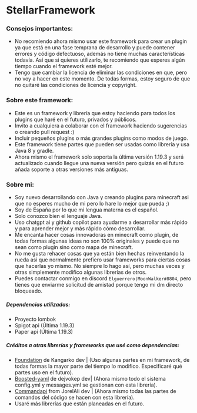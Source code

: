 # StellarFramework
<h3> Consejos importantes: </h3>


- No recomiendo ahora mismo usar este framework para crear un plugin ya que está en una fase temprana de desarrollo y puede contener errores y código defectuoso, además no tiene muchas características todavía.
  Así que si quieres utilizarlo, te recomiendo que esperes algún tiempo cuando el framework esté mejor.
- Tengo que cambiar la licencia de eliminar las condiciones en que, pero no voy a hacer en este momento. De todas formas, estoy seguro de que no quitaré las condiciones de licencia y copyright.

<h3> Sobre este framework: </h3>

- Este es un framework y librería que estoy haciendo para todos los plugins que haré en el futuro, privados y públicos.
- Invito a cualquiera a colaborar con el framework haciendo sugerencias o creando pull request :)
- Incluir pequeños plugins o más grandes plugins como modos de juego.
- Este framework tiene partes que pueden ser usadas como librería y usa Java 8 y gradle.
- Ahora mismo el framework solo soporta la última versión 1.19.3 y será actualizado cuando llegue una nueva versión pero quizás en el futuro añada soporte a otras versiones más antiguas.

<h3> Sobre mi: </h3>

- Soy nuevo desarrollando con Java y creando plugins para minecraft asi que no esperes mucho de mi pero lo hare lo mejor que pueda ;)
- Soy de España por lo que mi lengua materna es el español.
- Solo conozco bien el lenguaje Java.
- Uso chatgpt ai y github copilot para ayudarme a desarrollar más rápido y para aprender mejor y más rápido cómo desarrollar.
- Me encanta hacer cosas innovadoras en minecraft como plugin, de todas formas algunas ideas no son 100% originales y puede que no sean como plugin sino como mapa de minecraft.
- No me gusta rehacer cosas que ya están bien hechas reinventando la rueda asi que normalmente prefiero usar frameworks para ciertas cosas que hacerlas yo mismo.
  No siempre lo hago así, pero muchas veces y otras simplemente modifico algunas librerías de otros.
- Puedes contactar conmigo en discord `Elguerrero|MoonWalker#8804`, pero tienes que enviarme solicitud de amistad porque tengo mi dm directo bloqueado.


<h5> Dependencias utilizadas: </h5>

- Proyecto lombok
- Spigot api (Última 1.19.3)
- Paper api (Última 1.19.3)

<h5> Créditos a otras librerías y frameworks que usé como dependencias: </h5>

- [Foundation](https://github.com/kangarko/Foundation)  de Kangarko dev | (Uso algunas partes en mi framework, de todas formas la mayor parte del tiempo lo modifico. Especificaré qué partes uso en el futuro).
- [Boosted-yaml](https://github.com/dejvokep/boosted-yaml)  de dejvokep dev| (Ahora mismo todo el sistema config.yml y messages.yml se gestionan con esta librería).
- [Commandapi](https://github.com/JorelAli/CommandAPI) from JorelAli dev  | (Ahora mismo todas las partes de comandos del código se hacen con esta librería).
- Usaré más librerías que están planeadas en el futuro.
